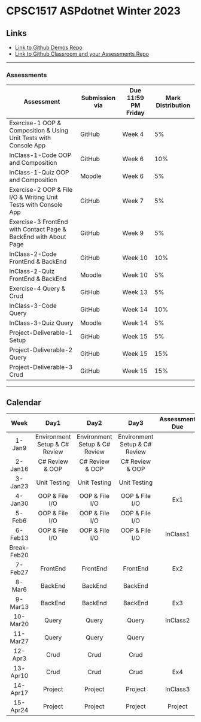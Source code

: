 # CPSC1517 ASPdotnet Winter 2023

## Links

- [Link to Github Demos Repo](https://github.com/RobbinLawASPdotnet/dotnet6-demos.git)
- [Link to Github Classroom and your Assessments Repo](#)

---

### Assessments

| Assessment | Submission via | Due 11:59 PM Friday| Mark Distribution |
|---|---|---|---|
|Exercise-1 OOP & Composition & Using Unit Tests with Console App|GitHub|Week 4|5%|
|InClass-1-Code OOP and Composition|GitHub|Week 6|10%|
|InClass-1-Quiz OOP and Composition|Moodle|Week 6|5%|
|Exercise-2 OOP & File I/O & Writing Unit Tests with Console App|GitHub|Week 7|5%|
|Exercise-3 FrontEnd with Contact Page & BackEnd with About Page|GitHub|Week 9|5%|
|InClass-2-Code FrontEnd & BackEnd|GitHub|Week 10|10%|
|InClass-2-Quiz FrontEnd & BackEnd|Moodle|Week 10|5%|
|Exercise-4 Query & Crud|GitHub|Week 13|5%|
|InClass-3-Code Query|GitHub|Week 14|10%|
|InClass-3-Quiz Query|Moodle|Week 14|5%|
|Project-Deliverable-1 Setup|GitHub|Week 15|5%|
|Project-Deliverable-2 Query|GitHub|Week 15|15%|
|Project-Deliverable-3 Crud|GitHub|Week 15|15%|

---

## Calendar

|Week|Day1|Day2|Day3|Assessment Due|
|:-:|:-:|:-:|:-:|:-:|
|1-Jan9|Environment Setup & C# Review|Environment Setup & C# Review|Environment Setup & C# Review||
|2-Jan16|C# Review & OOP|C# Review & OOP|C# Review & OOP||
|3-Jan23|Unit Testing|Unit Testing|Unit Testing||
|4-Jan30|OOP & File I/O|OOP & File I/O|OOP & File I/O|Ex1|
|5-Feb6|OOP & File I/O|OOP & File I/O|OOP & File I/O||
|6-Feb13|OOP & File I/O|OOP & File I/O|OOP & File I/O|InClass1|
|Break-Feb20||||
|7-Feb27|FrontEnd|FrontEnd|FrontEnd|Ex2|
|8-Mar6|BackEnd|BackEnd|BackEnd||
|9-Mar13|BackEnd|BackEnd|BackEnd|Ex3|
|10-Mar20|Query|Query|Query|InClass2|
|11-Mar27|Query|Query|Query||
|12-Apr3|Crud|Crud|Crud||
|13-Apr10|Crud|Crud|Crud|Ex4|
|14-Apr17|Project|Project|Project|InClass3|
|15-Apr24|Project|Project|Project|Project|
